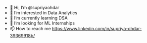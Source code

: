- 👋 Hi, I’m @supriyaohdar
- 👀 I’m interested in Data Analytics
- 🌱 I’m currently learning DSA
- 💞️ I’m looking for  ML Internships
- 📫 How to reach me https://www.linkedin.com/in/supriya-ohdar-39369918b/

<!---
supriyaohdar/supriyaohdar is a ✨ special ✨ repository because its `README.md` (this file) appears on your GitHub profile.
You can click the Preview link to take a look at your changes.
--->
